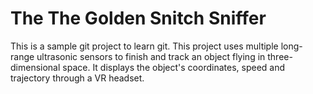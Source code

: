 # The The Golden Snitch Sniffer
This is a sample git project to learn git. 
This project uses multiple long-range ultrasonic sensors to finish and track
 an object flying in three-dimensional space. It displays the object's
 coordinates, speed and trajectory through a VR headset.
